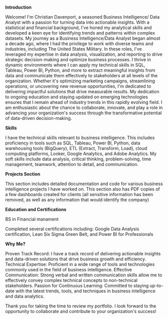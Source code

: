 **Introduction**

Welcome! I'm Christian Davenport, a seasoned Business Intelligence/ Data Analyst with a passion for turning data into actionable insights. With a statistical and financial background, I've honed my analytical skills and developed a keen eye for identifying trends and patterns within complex datasets. My journey as a Business Intelligence/Data Analyst began almost a decade ago, where I had the privilege to work with diverse teams and industries, including The United States Military. In these roles, I've leveraged my expertise in data analysis, visualization, and reporting to drive strategic decision-making and optimize business processes. I thrive in dynamic environments where I can apply my technical skills in SQL, Tableau, Power BI, Python, and more to extract meaningful insights from data and communicate them effectively to stakeholders at all levels of the organization. Whether it's optimizing marketing campaigns, streamlining operations, or uncovering new revenue opportunities, I'm dedicated to delivering impactful solutions that drive measurable results. My dedication to ongoing education and staying updated on emerging technologies ensures that I remain ahead of industry trends in this rapidly evolving field. I am enthusiastic about the chance to collaborate, innovate, and play a role in advancing your organization's success through the transformative potential of data-driven decision-making.


**Skills**

I have the technical skills relevant to business intelligence. This includes proficiency in tools such as SQL, Tableau, Power BI, Python, data warehousing tools (BigQuery), ETL (Extract, Transform, Load), cloud computing platforms, Looker, Google Analytics, and Adobe Analytics. 
My soft skills include data analysis, critical thinking, problem-solving, time management, teamwork, attention to detail, and communication.

**Projects Section**

This section includes detailed documentation and code for various business intelligence projects I have worked on. This section also has PDF copies of a few dashboards created for clients (all sensitive information has been removed, as well as any information that would identify the company)

**Education and Certifications**

BS in Financial manament 

Completed several certifications including:
Google Data Analysis certification, Lean Six Sigma Green Belt, and Power BI for Professionals 

**Why Me?**

Proven Track Record: I have a track record of delivering actionable insights and data-driven solutions that drive business growth and efficiency.
Technical Expertise: Proficient in a wide range of tools and technologies commonly used in the field of business intelligence.
Effective Communication: Strong verbal and written communication skills allow me to effectively convey complex technical concepts to non-technical stakeholders.
Passion for Continuous Learning: Committed to staying up-to-date with the latest trends, tools, and techniques in business intelligence and data analytics.

Thank you for taking the time to review my portfolio. I look forward to the opportunity to collaborate and contribute to your organization's success!

